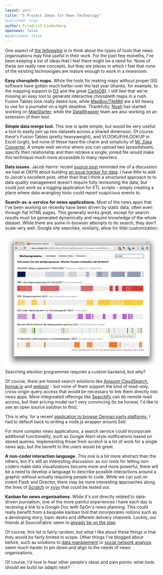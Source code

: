```yaml
---
layout: post
title: "5 Project Ideas for News Technology"
#unlisted: true
author: Friedrich Lindenberg
opennews: false
#published: false
---
```


One aspect of [the fellowship](http://mozillaopennews.org) is to think about the types of
tools that news organisations may find useful in their work. For the past few moneths,
I've been keeping a list of ideas that I feel there might be a need for. None of these
are really new concepts, but they are places in which I feel that none of the existing
technologies are mature enough to work in a newsroom.

**Easy choropleth maps.** While the tools for making maps without proper GIS software
have gotten much better over the last year (thanks, for example, to the mapping support in [D3](http://d3js.org/)
and the great [CartoDB](https://cartodb.com/)), I still feel that we're missing an easy
tool to generate interactive choropleth maps in a rush. Fusion Tables look really dated
now, while [MapBox/TileMill](http://www.mapbox.com/) are a bit heavy to use for a
journalist on a tight deadline. Thankfully, [Noah](http://veltman.tumblr.com) has started
working on [MapStarter](https://github.com/veltman/mapstarter), while the
[DataWrapper](http://datawrapper.de) team are also working on an extension of their tool.

**Simple data merge tool.** This one is quite simple, but would be very useful: a tool to
easily join up two datasets across a shared dimension. Of course there's Fusion Tables
(pretty heavyweight), and VLOOKUP/HLOOKUP in Excel (urgh), but none of these have the charm
and simplicity of [Mr. Data Converter](http://shancarter.github.io/mr-data-converter/). A
simple web service where you can upload two spreadsheets, specify their relationship and
then retrieve a single, joined file would make this technique much more accessible to many 
reporters. 

**Data issues.** Jacob Harris' recent [source post](http://source.mozillaopennews.org/en-US/learning/times-regrets-programmer-error/) reminded me of a discussion we had at OKFN about building [an issue
tracker for data](http://pudo.org/blog/2012/07/10/dataissues.html). I have little to add
to Jacob's excellent post, other than that I think a structured approach to to data quality 
management doesn't require fully revisioning the data, but could just work as a logging 
application for ETL scripts - simply creating a place where data wrangling tools could 
report suspicious events to. 


**Search-as-a-service for news applications.** Most of the news apps that I've been working
on recently have been driven by static data, often even through flat HTML pages. This
generally works great, except for search: results must be generated dynamically and require
knowledge of the whole dataset. While there are some in-browser attempts to do search, they 
don't scale very well. Google site searches, similarly, allow for little customization.

<div class="captioned">
    <a href="http://www.spiegel.de/politik/deutschland/wahlprogramm-browser-vergleichen-sie-die-parteipositionen-a-918624.html"><img src="/assets/images/wahlprogramme.png" class="img-responsive"></a>
    <div class="caption">
        Searching election programmes requires a custom backend, but why?
    </div>
</div>

Of course, there are hosted search solutions like [Amazon CloudSearch](http://aws.amazon.com/cloudsearch/),
[bonsai.io](http://bonsai.io) and [websolr](http://websolr.com/) - but none of them support
the kind of read-only, cross-origin query access that would be necessary to link them
directly into news apps. More integreated offerings like [Searchify](http://www.searchify.com/)
can do remote read access, but their pricing model isn't very convincing (to be honest, I'd 
like to see an open source solution to this).

This is why, for a recent [application to browse German party platforms](http://www.spiegel.de/politik/deutschland/wahlprogramm-browser-vergleichen-sie-die-parteipositionen-a-918624.html), I had to default back
to writing a node.js wrapper around Solr.

For more complex news applications, a search service could incorporate additional
functionality, such as Google Alert-style notifications based on stored queries. Implementing
those from scratch is a lot of work for a single news app, but the benefit to the users would
be great.

**A non-coder interaction language.** This one is a bit more abstract than the others, but
it's still an interesting discussion: as our tools for letting non-coders make data visualizations
become more and more powerful, there will be a need to develop a language to describe possible
interactions around a graphic without actually requiring people to code. While we can just re-invent
Flash and Director, there may be more interesting approaches along the lines of [Scratch](http://scratch.mit.edu/)
or [vvvv](http://vvvv.org/) that could be tested out.

**Kanban for news organisations.** While it's not directly related to data-driven journalism, 
one of the more painful experiences I have each day is receiving a link to a Google Doc with
SpOn's news planning. This could really benefit from a bespoke kanban tool that incorporates 
notions such as a developing story, topic desks and different delivery channels. Luckily, our
friends at SourceFabric seem to [already be on the plan](https://wiki.sourcefabric.org/display/NR/Desk).

Of course, this list is fairly random, but what I like about these things is that they would 
be fairly limited in scope. Other things I've blogged about before, such as solutions to 
[data management](http://pudo.org/blog/2013/08/05/data-management.html) or [social network
analysis](http://pudo.org/blog/2011/12/19/sna.html) seem much harder to pin down and align to 
the needs of news organisations.

Of course, I'd love to hear other people's ideas and pain points: what tools should we build
(or adapt) next? 
